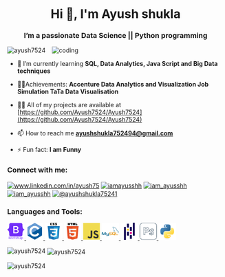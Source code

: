 <h1 align="center">Hi 👋, I'm Ayush shukla</h1>
<h3 align="center">I’m  a passionate Data Science || Python programming</h3>
<img align="right" alt="coding" width="400" src="https://cdn.dribbble.com/users/2131993/screenshots/4948736/media/45dceb640723d72436c427add7966cf8.gif">

<p align="left"> <img src="https://komarev.com/ghpvc/?username=ayush7524&label=Profile%20views&color=0e75b6&style=flat" alt="ayush7524" /> </p>

- 🌱 I’m currently learning **SQL, Data Analytics, Java Script and Big Data techniques**

- 🧑‍🎓Achievements: **Accenture Data Analytics and Visualization Job Simulation TaTa Data Visualisation**

- 👨‍💻 All of my projects are available at [https://github.com/Ayush7524/Ayush7524](https://github.com/Ayush7524/Ayush7524)

- 📫 How to reach me **ayushshukla752494@gmail.com**

- ⚡ Fun fact: **I am Funny**

<h3 align="left">Connect with me:</h3>
<p align="left">
<a href="https://linkedin.com/in/www.linkedin.com/in/ayush75" target="blank"><img align="center" src="https://raw.githubusercontent.com/rahuldkjain/github-profile-readme-generator/master/src/images/icons/Social/linked-in-alt.svg" alt="www.linkedin.com/in/ayush75" height="30" width="40" /></a>
<a href="https://kaggle.com/iamayusshh" target="blank"><img align="center" src="https://raw.githubusercontent.com/rahuldkjain/github-profile-readme-generator/master/src/images/icons/Social/kaggle.svg" alt="iamayusshh" height="30" width="40" /></a>
<a href="https://fb.com/iam_ayusshh" target="blank"><img align="center" src="https://raw.githubusercontent.com/rahuldkjain/github-profile-readme-generator/master/src/images/icons/Social/facebook.svg" alt="iam_ayusshh" height="30" width="40" /></a>
<a href="https://instagram.com/iam_ayusshh" target="blank"><img align="center" src="https://raw.githubusercontent.com/rahuldkjain/github-profile-readme-generator/master/src/images/icons/Social/instagram.svg" alt="iam_ayusshh" height="30" width="40" /></a>
<a href="https://www.hackerrank.com/@ayushshukla75241" target="blank"><img align="center" src="https://raw.githubusercontent.com/rahuldkjain/github-profile-readme-generator/master/src/images/icons/Social/hackerrank.svg" alt="@ayushshukla75241" height="30" width="40" /></a>
</p>

<h3 align="left">Languages and Tools:</h3>
<p align="left"> <a href="https://getbootstrap.com" target="_blank" rel="noreferrer"> <img src="https://raw.githubusercontent.com/devicons/devicon/master/icons/bootstrap/bootstrap-plain-wordmark.svg" alt="bootstrap" width="40" height="40"/> </a> <a href="https://www.cprogramming.com/" target="_blank" rel="noreferrer"> <img src="https://raw.githubusercontent.com/devicons/devicon/master/icons/c/c-original.svg" alt="c" width="40" height="40"/> </a> <a href="https://www.w3schools.com/css/" target="_blank" rel="noreferrer"> <img src="https://raw.githubusercontent.com/devicons/devicon/master/icons/css3/css3-original-wordmark.svg" alt="css3" width="40" height="40"/> </a> <a href="https://www.w3.org/html/" target="_blank" rel="noreferrer"> <img src="https://raw.githubusercontent.com/devicons/devicon/master/icons/html5/html5-original-wordmark.svg" alt="html5" width="40" height="40"/> </a> <a href="https://developer.mozilla.org/en-US/docs/Web/JavaScript" target="_blank" rel="noreferrer"> <img src="https://raw.githubusercontent.com/devicons/devicon/master/icons/javascript/javascript-original.svg" alt="javascript" width="40" height="40"/> </a> <a href="https://www.mysql.com/" target="_blank" rel="noreferrer"> <img src="https://raw.githubusercontent.com/devicons/devicon/master/icons/mysql/mysql-original-wordmark.svg" alt="mysql" width="40" height="40"/> </a> <a href="https://pandas.pydata.org/" target="_blank" rel="noreferrer"> <img src="https://raw.githubusercontent.com/devicons/devicon/2ae2a900d2f041da66e950e4d48052658d850630/icons/pandas/pandas-original.svg" alt="pandas" width="40" height="40"/> </a> <a href="https://www.photoshop.com/en" target="_blank" rel="noreferrer"> <img src="https://raw.githubusercontent.com/devicons/devicon/master/icons/photoshop/photoshop-line.svg" alt="photoshop" width="40" height="40"/> </a> <a href="https://www.python.org" target="_blank" rel="noreferrer"> <img src="https://raw.githubusercontent.com/devicons/devicon/master/icons/python/python-original.svg" alt="python" width="40" height="40"/> </a> </p>

<p><img align="left" src="https://github-readme-stats.vercel.app/api/top-langs?username=ayush7524&show_icons=true&locale=en&layout=compact" alt="ayush7524" /></p>

<p>&nbsp;<img align="center" src="https://github-readme-stats.vercel.app/api?username=ayush7524&show_icons=true&locale=en" alt="ayush7524" /></p>

<p><img align="center" src="https://github-readme-streak-stats.herokuapp.com/?user=ayush7524&" alt="ayush7524" /></p>


